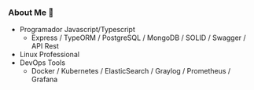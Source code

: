 ### About Me 👋
- Programador Javascript/Typescript
  - Express / TypeORM / PostgreSQL / MongoDB / SOLID / Swagger / API Rest 
- Linux Professional
- DevOps Tools
  - Docker / Kubernetes / ElasticSearch / Graylog / Prometheus / Grafana
